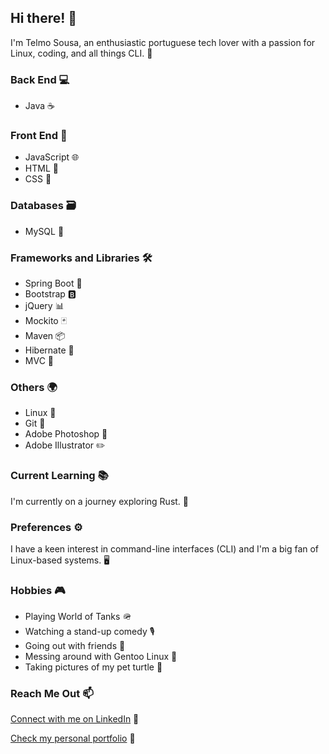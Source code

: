 ## Hi there! 👋

I'm Telmo Sousa, an enthusiastic portuguese tech lover with a passion for Linux, coding, and all things CLI. 🌟 

### Back End 💻

- Java ☕️

### Front End 🎨

- JavaScript 🌐
- HTML 📄
- CSS 🎨

### Databases 🗃️

- MySQL 🐬

### Frameworks and Libraries 🛠️

- Spring Boot 🌱
- Bootstrap 🅱️
- jQuery 📊
- Mockito 🃏
- Maven 📦
- Hibernate 🏰
- MVC 🔄

### Others 🌍

- Linux 🐧
- Git 🌳
- Adobe Photoshop 🎨
- Adobe Illustrator ✏️

### Current Learning 📚

I'm currently on a journey exploring Rust. 🦀

### Preferences ⚙️

I have a keen interest in command-line interfaces (CLI) and I'm a big fan of Linux-based systems. 🖥️

### Hobbies 🎮

- Playing World of Tanks 🪖
- Watching a stand-up comedy 🎙️
- Going out with friends 🎉
- Messing around with Gentoo Linux 🐧
- Taking pictures of my pet turtle 🐢

### Reach Me Out 📫

[Connect with me on LinkedIn](https://www.linkedin.com/in/telmo-sousa/) 🤝

[Check my personal portfolio](https://telmo-sousa.github.io/) 💼
